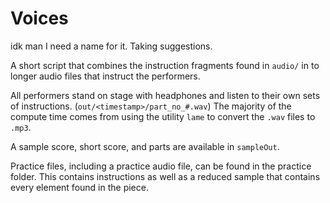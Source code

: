 # Voices
idk man I need a name for it. Taking suggestions.

A short script that combines the instruction fragments found in `audio/` in to longer audio files that instruct the performers.

All performers stand on stage with headphones and listen to their own sets of instructions. (`out/<timestamp>/part_no_#.wav`) The majority of the compute time comes from using the utility `lame` to convert the `.wav` files to `.mp3`.

A sample score, short score, and parts are available in `sampleOut`.

Practice files, including a practice audio file, can be found in the practice folder. This contains instructions as well as a reduced sample that contains every element found in the piece.